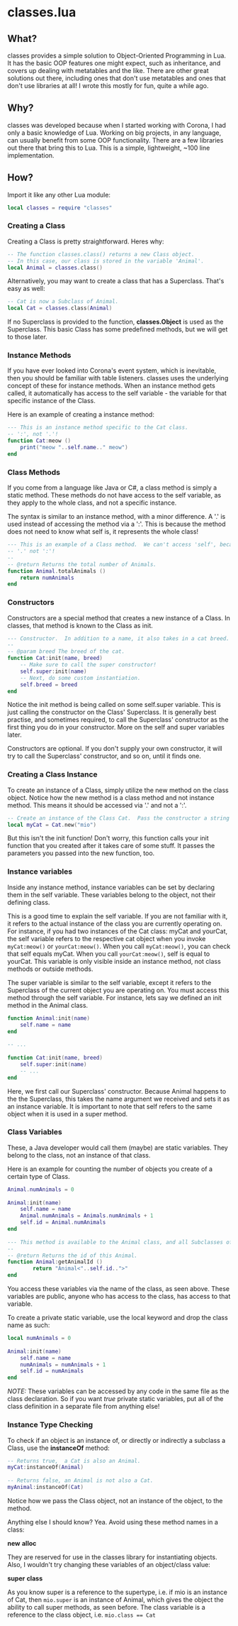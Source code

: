 # classes.lua

## What?

classes provides a simple solution to Object-Oriented Programming in Lua. It has the basic OOP features one might expect, such as inheritance, and covers up dealing with metatables and the like.  There are other great solutions out there, including ones that don't use metatables and ones that don't use libraries at all!  I wrote this mostly for fun, quite a while ago.

## Why?

classes was developed because when I started working with Corona, I had only a basic knowledge of Lua. Working on big projects, in any language, can usually benefit from some OOP functionality. There are a few libraries out there that bring this to Lua. This is a simple, lightweight, ~100 line implementation.

## How?

Import it like any other Lua module:

```Lua
local classes = require "classes"
```

### Creating a Class

Creating a Class is pretty straightforward. Heres why:

```Lua
-- The function classes.class() returns a new Class object.
-- In this case, our class is stored in the variable 'Animal'.
local Animal = classes.class()
```

Alternatively, you may want to create a class that has a Superclass. That's easy as well:

```Lua
-- Cat is now a Subclass of Animal.
local Cat = classes.class(Animal)
```

If no Superclass is provided to the function, __classes.Object__ is used as the Superclass. This basic Class has some predefined methods, but we will get to those later.

### Instance Methods

If you have ever looked into Corona's event system, which is inevitable, then you should be familiar with table listeners. classes uses the underlying concept of these for instance methods. When an instance method gets called, it automatically has access to the self variable - the variable for that specific instance of the Class.

Here is an example of creating a instance method:

```Lua
--- This is an instance method specific to the Cat class.
-- ':', not '.'!
function Cat:meow ()
	print("meow "..self.name.." meow")
end
```

### Class Methods

If you come from a language like Java or C#, a class method is simply a static method. These methods do not have access to the self variable, as they apply to the whole class, and not a specific instance.

The syntax is similar to an instance method, with a minor difference. A '.' is used instead of accessing the method via a ':'. This is because the method does not need to know what self is, it represents the whole class!

```Lua
--- This is an example of a Class method.  We can't access 'self', because it represents the whole Class, not an instance of this Class.
-- '.' not ':'!
--
-- @return Returns the total number of Animals.
function Animal.totalAnimals ()
	return numAnimals
end
```

### Constructors

Constructors are a special method that creates a new instance of a Class. In classes, that method is known to the Class as init.

```Lua
--- Constructor.  In addition to a name, it also takes in a cat breed.
--
-- @param breed The breed of the cat.
function Cat:init(name, breed)
	-- Make sure to call the super constructor!
	self.super:init(name)
	-- Next, do some custom instantiation.
	self.breed = breed
end
```

Notice the init method is being called on some self.super variable. This is just calling the constructor on the Class' Superclass. It is generally best practise, and sometimes required, to call the Superclass' constructor as the first thing you do in your constructor. More on the self and super variables later.

Constructors are optional. If you don't supply your own constructor, it will try to call the Superclass' constructor, and so on, until it finds one.

### Creating a Class Instance

To create an instance of a Class, simply utilize the new method on the class object. Notice how the new method is a class method and not instance method. This means it should be accessed via '.' and not a ':'.

```Lua
-- Create an instance of the Class Cat.  Pass the constructor a string called "mio".
local myCat = Cat.new("mio")
```

But this isn't the init function! Don't worry, this function calls your init function that you created after it takes care of some stuff. It passes the parameters you passed into the new function, too.

### Instance variables

Inside any instance method, instance variables can be set by declaring them in the self variable. These variables belong to the object, not their defining class.

This is a good time to explain the self variable. If you are not familiar with it, it refers to the actual instance of the class you are currently operating on. For instance, if you had two instances of the Cat class: myCat and yourCat, the self variable refers to the respective cat object when you invoke `myCat:meow()` or `yourCat:meow()`. When you call `myCat:meow()`, you can check that self equals myCat. When you call `yourCat:meow()`, self is equal to yourCat. This variable is only visible inside an instance method, not class methods or outside methods.

The super variable is similar to the self variable, except it refers to the Superclass of the current object you are operating on. You must access this method through the self variable. For instance, lets say we defined an init method in the Animal class.

```Lua
function Animal:init(name)
    self.name = name
end
 
-- ...
 
function Cat:init(name, breed)
    self.super:init(name)
    -- ...
end
```

Here, we first call our Superclass' constructor. Because Animal happens to the the Superclass, this takes the name argument we received and sets it as an instance variable. It is important to note that self refers to the same object when it is used in a super method.

### Class Variables
These, a Java developer would call them (maybe) are static variables. They belong to the class, not an instance of that class.

Here is an example for counting the number of objects you create of a certain type of Class.

```Lua
Animal.numAnimals = 0
 
Animal:init(name)
    self.name = name
    Animal.numAnimals = Animals.numAnimals + 1
    self.id = Animal.numAnimals
end
 
--- This method is available to the Animal class, and all Subclasses of Animal as well.
--
-- @return Returns the id of this Animal.
function Animal:getAnimalId ()
        return "Animal<"..self.id..">"
end
```

You access these variables via the name of the class, as seen above. These variables are public, anyone who has access to the class, has access to that variable.

To create a private static variable, use the local keyword and drop the class name as such:

```Lua
local numAnimals = 0
 
Animal:init(name)
    self.name = name
    numAnimals = numAnimals + 1
    self.id = numAnimals
end
```

*NOTE:* These variables can be accessed by any code in the same file as the class declaration. So if you want *true* private static variables, put all of the class definition in a separate file from anything else!

### Instance Type Checking

To check if an object is an instance of, or directly or indirectly a subclass a Class, use the __instanceOf__ method:

```Lua
-- Returns true,  a Cat is also an Animal.
myCat:instanceOf(Animal)
 
-- Returns false, an Animal is not also a Cat.
myAnimal:instanceOf(Cat)
```

Notice how we pass the Class object, not an instance of the object, to the method.

Anything else I should know?
Yea. Avoid using these method names in a class:

__new__
__alloc__

They are reserved for use in the classes library for instantiating objects.
Also, I wouldn't try changing these variables of an object/class value:

__super__
__class__

As you know super is a reference to the supertype, i.e. if mio is an instance of Cat, then `mio.super` is an instance of Animal, which gives the object the ability to call super methods, as seen before.
The class variable is a reference to the class object, i.e. `mio.class == Cat`
